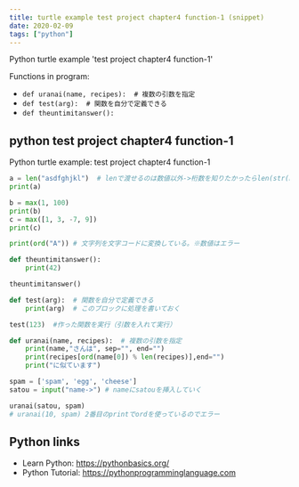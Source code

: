 ```yaml
---
title: turtle example test project chapter4 function-1 (snippet)
date: 2020-02-09
tags: ["python"]
---
```

Python turtle example 'test project chapter4 function-1'

Functions in program: 
* `def uranai(name, recipes):  # 複数の引数を指定`
* `def test(arg):  # 関数を自分で定義できる`
* `def theuntimitanswer():`

## python test project chapter4 function-1

Python turtle example: test project chapter4 function-1

```python
a = len("asdfghjkl")  # lenで渡せるのは数値以外->桁数を知りたかったらlen(str(nnn))でいいはず
print(a)

b = max(1, 100)
print(b)
c = max([1, 3, -7, 9])
print(c)

print(ord("A")) # 文字列を文字コードに変換している。※数値はエラー

def theuntimitanswer():
    print(42)

theuntimitanswer()

def test(arg):  # 関数を自分で定義できる
    print(arg)  # このブロックに処理を書いておく

test(123)  #作った関数を実行（引数を入れて実行）

def uranai(name, recipes):  # 複数の引数を指定
    print(name,"さんは", sep="", end="")
    print(recipes[ord(name[0]) % len(recipes)],end="")
    print("に似ています")

spam = ['spam', 'egg', 'cheese']
satou = input("name->") # nameにsatouを挿入していく

uranai(satou, spam)
# uranai(10, spam) 2番目のprintでordを使っているのでエラー

```

## Python links

- Learn Python: https://pythonbasics.org/
- Python Tutorial: https://pythonprogramminglanguage.com

